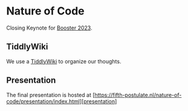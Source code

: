 # Nature of Code
Closing Keynote for [Booster 2023][conference:booster].

## TiddlyWiki
We use a [TiddlyWiki][tiddlywiki] to organize our thoughts.

## Presentation
The final presentation is hosted at [https://fifth-postulate.nl/nature-of-code/presentation/index.html][presentation]

[conference:booster]: https://2023.boosterconf.no/
[tiddlywiki]: https://tiddlywiki.com/
[presentation]: https://fifth-postulate.nl/nature-of-code/presentation/index.html
